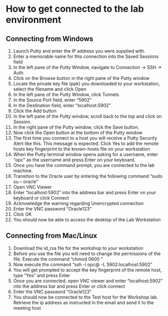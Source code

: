 # How to get connected to the lab environment 

## Connecting from Windows 

1.	Launch Putty and enter the IP address you were supplied with.
2.	Enter a memorable name for this connection into the Saved Sessions field
3.	In the left pane of the Putty Window, navigate to Connection -> SSH -> Auth. 
4.	Click on the Browse button in the right pane of the Putty window
5.	Locate the private key file (ppk) you downloaded to your workstation, select the filename and click Open
6.	In the left pane of the Putty Window, click Tunnels
7.	In the Source Port field, enter “5902”
8.	In the Destination field, enter “localhost:5902”
9.	Click the Add button
10.	In the left pane of the Putty window, scroll back to the top and click on Session.
11.	In the right pane of the Putty window, click the Save button.
12.	Now click the Open button at the bottom of the Putty window
13.	The first time you connect to a host you will receive a Putty Security Alert like this. This message is expected. Click Yes to add the remote hosts key fingerprint to the known-hosts file on your workstation
14.	When the Putty terminal window opens asking for a username, enter “opc” as the username and press Enter on your keyboard.
15.	Once you have the command prompt, you are connected to the lab machine.
16.	Transition to the Oracle user by entering the following command “sudo su – oracle”
17.	Open VNC Viewer
18.	Enter “localhost:5902” into the address bar and press Enter on your keyboard or click Connect
19.	Acknowledge the warning regarding Unencrypted connection
20.	Enter the VNC password “Oracle123”
21.	Click OK
22.	You should now be able to access the desktop of the Lab Workstation

## Connecting from Mac/Linux 

1.	Download the id_rsa file for the workshop to your workstation
2.	Before you use the file you will need to change the permissions of the file. Execute the command “chmod 0600 <path-to-file>”
3.	Now execute the command “ssh -i <path-to-id-rsa-file> opc@<ip-of-test-host> -L 5902:localhost:5902”
4.	You will get prompted to accept the key fingerprint of the remote host, type “Yes” and press Enter
5.	Once you are connected, open VNC viewer and enter “localhost:5902” into the address bar and press Enter or click connect
6.	Enter the VNC password “Oracle123”
7.	You should now be connected to the Test host for the Workshop lab. Retrieve the ip address as instructed in the email and send it to the meeting host
